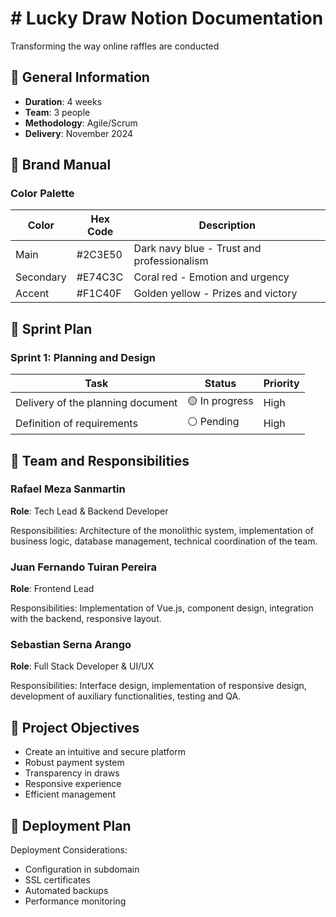 <div class="suerte-ganadora-doc">
  <h1># Lucky Draw Notion Documentation</h1>
  <p>Transforming the way online raffles are conducted</p>

  <h2>📌 General Information</h2>
  <ul>
    <li><strong>Duration</strong>: 4 weeks</li>
    <li><strong>Team</strong>: 3 people</li>
    <li><strong>Methodology</strong>: Agile/Scrum</li>
    <li><strong>Delivery</strong>: November 2024</li>
  </ul>

  <h2>🎨 Brand Manual</h2>
  <h3>Color Palette</h3>
  <table>
    <thead>
      <tr>
        <th>Color</th>
        <th>Hex Code</th>
        <th>Description</th>
      </tr>
    </thead>
    <tbody>
      <tr>
        <td>Main</td>
        <td>#2C3E50</td>
        <td>Dark navy blue - Trust and professionalism</td>
      </tr>
      <tr>
        <td>Secondary</td>
        <td>#E74C3C</td>
        <td>Coral red - Emotion and urgency</td>
      </tr>
      <tr>
        <td>Accent</td>
        <td>#F1C40F</td>
        <td>Golden yellow - Prizes and victory</td>
      </tr>
    </tbody>
  </table>

  <h2>📅 Sprint Plan</h2>
  <h3>Sprint 1: Planning and Design</h3>
  <table>
    <thead>
      <tr>
        <th>Task</th>
        <th>Status</th>
        <th>Priority</th>
      </tr>
    </thead>
    <tbody>
      <tr>
        <td>Delivery of the planning document</td>
        <td>🟡 In progress</td>
        <td>High</td>
      </tr>
      <tr>
        <td>Definition of requirements</td>
        <td>⚪ Pending</td>
        <td>High</td>
      </tr>
    </tbody>
  </table>

  <h2>👥 Team and Responsibilities</h2>
  
  <div class="team-member">
    <h3>Rafael Meza Sanmartin</h3>
    <p><strong>Role</strong>: Tech Lead & Backend Developer</p>
    <p>Responsibilities: Architecture of the monolithic system, implementation of business logic, database management, technical coordination of the team.</p>
  </div>

  <div class="team-member">
    <h3>Juan Fernando Tuiran Pereira</h3>
    <p><strong>Role</strong>: Frontend Lead</p>
    <p>Responsibilities: Implementation of Vue.js, component design, integration with the backend, responsive layout.</p>
  </div>

  <div class="team-member">
    <h3>Sebastian Serna Arango</h3>
    <p><strong>Role</strong>: Full Stack Developer & UI/UX</p>
    <p>Responsibilities: Interface design, implementation of responsive design, development of auxiliary functionalities, testing and QA.</p>
  </div>

  <h2>🎯 Project Objectives</h2>
  <div class="objectives">
    <ul>
      <li>Create an intuitive and secure platform</li>
      <li>Robust payment system</li>
      <li>Transparency in draws</li>
      <li>Responsive experience</li>
      <li>Efficient management</li>
    </ul>
  </div>

  <h2>🚀 Deployment Plan</h2>
  <div class="note">
    <p>Deployment Considerations:</p>
    <ul>
      <li>Configuration in subdomain</li>
      <li>SSL certificates</li>
      <li>Automated backups</li>
      <li>Performance monitoring</li>
    </ul>
  </div>
</div>
